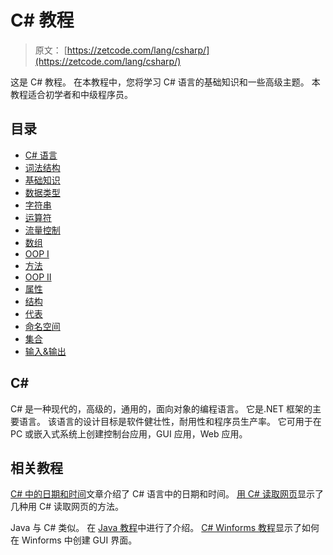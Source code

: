 # C# 教程

> 原文： [https://zetcode.com/lang/csharp/](https://zetcode.com/lang/csharp/)

这是 C# 教程。 在本教程中，您将学习 C# 语言的基础知识和一些高级主题。 本教程适合初学者和中级程序员。

## 目录



*   [C# 语言](csharp/)
*   [词法结构](lexis/)
*   [基础知识](basics/)
*   [数据类型](datatypes/)
*   [字符串](strings/)
*   [运算符](operators/)
*   [流量控制](flowcontrol/)
*   [数组](arrays/)
*   [OOP I](oopi/)
*   [方法](methods/)
*   [OOP II](oopii/)
*   [属性](properties/)
*   [结构](structures/)
*   [代表](delegates/)
*   [命名空间](namespaces/)
*   [集合](collections/)
*   [输入&输出](io/)



## C# 

C# 是一种现代的，高级的，通用的，面向对象的编程语言。 它是.NET 框架的主要语言。 该语言的设计目标是软件健壮性，耐用性和程序员生产率。 它可用于在 PC 或嵌入式系统上创建控制台应用，GUI 应用，Web 应用。

## 相关教程

[C# 中的日期和时间](http://zetcode.com/articles/csharpdatetime/)文章介绍了 C# 语言中的日期和时间。 [用 C# 读取网页](http://zetcode.com/csharp/readwebpage/)显示了几种用 C# 读取网页的方法。

Java 与 C# 类似。 在 [Java 教程](/lang/java/)中进行了介绍。 [C# Winforms 教程](/gui/csharpwinforms/)显示了如何在 Winforms 中创建 GUI 界面。
